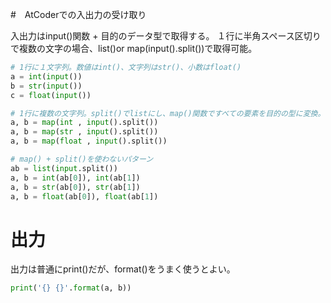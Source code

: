 #　AtCoderでの入出力の受け取り

入出力はinput()関数 + 目的のデータ型で取得する。
１行に半角スペース区切りで複数の文字の場合、list()or map(input().split())で取得可能。

```python
# 1行に１文字列。数値はint()、文字列はstr()、小数はfloat()
a = int(input())
b = str(input())
c = float(input())

# 1行に複数の文字列。split()でlistにし、map()関数ですべての要素を目的の型に変換。
a, b = map(int , input().split())
a, b = map(str , input().split())
a, b = map(float , input().split())

# map() + split()を使わないパターン 
ab = list(input.split())
a, b = int(ab[0]), int(ab[1])
a, b = str(ab[0]), str(ab[1])
a, b = float(ab[0]), float(ab[1])
```

# 出力
出力は普通にprint()だが、format()をうまく使うとよい。

```python
print('{} {}'.format(a, b))
```
